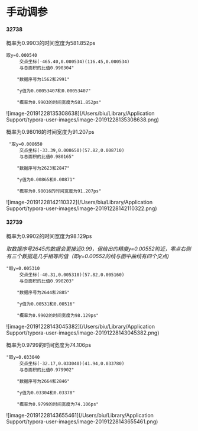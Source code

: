 # 手动调参

#### 32738

概率为0.9903的时间宽度为581.852ps

```
取y=0.000540
     交点坐标(-465.40,0.000534)(116.45,0.000534)
     与总面积的比值0.990304"

    "数据序号为1562和2991"

    "y值为0.00053407和0.00053407"

    "概率为0.9903的时间宽度为581.852ps"
```

![image-20191228135308638](/Users/biu/Library/Application Support/typora-user-images/image-20191228135308638.png)

概率为0.98016的时间宽度为91.207ps

```
 "取y=0.008650
     交点坐标(-33.39,0.008650)(57.82,0.008710)
     与总面积的比值0.980165"

    "数据序号为2623和2847"

    "y值为0.00865和0.00871"

    "概率为0.98016的时间宽度为91.207ps"

```

![image-20191228142110322](/Users/biu/Library/Application Support/typora-user-images/image-20191228142110322.png)

#### 32739

概率为0.9902的时间宽度为98.129ps

*取数据序号2645的数据会更接近0.99，但给出的精度y=0.00552附近，零点右侧有三个数据是几乎相等的值（即y=0.00552的线与图中曲线有四个交点)*

```
"取y=0.005310
     交点坐标(-40.31,0.005310)(57.82,0.005160)
     与总面积的比值0.990203"

    "数据序号为2644和2885"

    "y值为0.00531和0.00516"

    "概率为0.9902的时间宽度为98.129ps"
```

![image-20191228143045382](/Users/biu/Library/Application Support/typora-user-images/image-20191228143045382.png)

概率为0.9799的时间宽度为74.106ps

```
"取y=0.033040
     交点坐标(-32.17,0.033040)(41.94,0.033780)
     与总面积的比值0.979902"

    "数据序号为2664和2846"

    "y值为0.03304和0.03378"

    "概率为0.9799的时间宽度为74.106ps"

```

![image-20191228143655461](/Users/biu/Library/Application Support/typora-user-images/image-20191228143655461.png)